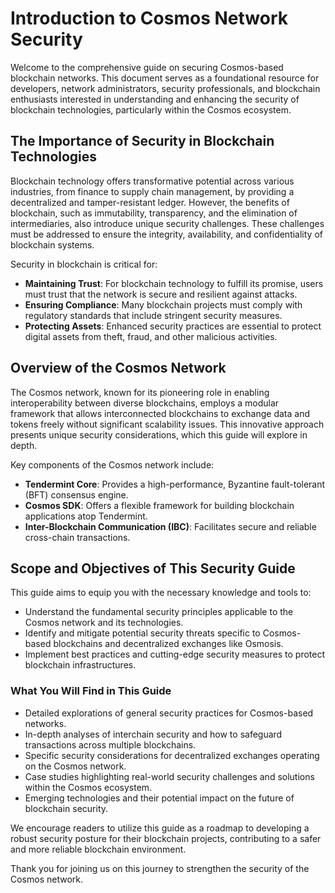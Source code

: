 # Introduction to Cosmos Network Security

Welcome to the comprehensive guide on securing Cosmos-based blockchain networks. This document serves as a foundational resource for developers, network administrators, security professionals, and blockchain enthusiasts interested in understanding and enhancing the security of blockchain technologies, particularly within the Cosmos ecosystem.

## The Importance of Security in Blockchain Technologies

Blockchain technology offers transformative potential across various industries, from finance to supply chain management, by providing a decentralized and tamper-resistant ledger. However, the benefits of blockchain, such as immutability, transparency, and the elimination of intermediaries, also introduce unique security challenges. These challenges must be addressed to ensure the integrity, availability, and confidentiality of blockchain systems.

Security in blockchain is critical for:
- **Maintaining Trust**: For blockchain technology to fulfill its promise, users must trust that the network is secure and resilient against attacks.
- **Ensuring Compliance**: Many blockchain projects must comply with regulatory standards that include stringent security measures.
- **Protecting Assets**: Enhanced security practices are essential to protect digital assets from theft, fraud, and other malicious activities.

## Overview of the Cosmos Network

The Cosmos network, known for its pioneering role in enabling interoperability between diverse blockchains, employs a modular framework that allows interconnected blockchains to exchange data and tokens freely without significant scalability issues. This innovative approach presents unique security considerations, which this guide will explore in depth.

Key components of the Cosmos network include:
- **Tendermint Core**: Provides a high-performance, Byzantine fault-tolerant (BFT) consensus engine.
- **Cosmos SDK**: Offers a flexible framework for building blockchain applications atop Tendermint.
- **Inter-Blockchain Communication (IBC)**: Facilitates secure and reliable cross-chain transactions.

## Scope and Objectives of This Security Guide

This guide aims to equip you with the necessary knowledge and tools to:
- Understand the fundamental security principles applicable to the Cosmos network and its technologies.
- Identify and mitigate potential security threats specific to Cosmos-based blockchains and decentralized exchanges like Osmosis.
- Implement best practices and cutting-edge security measures to protect blockchain infrastructures.

### What You Will Find in This Guide

- Detailed explorations of general security practices for Cosmos-based networks.
- In-depth analyses of interchain security and how to safeguard transactions across multiple blockchains.
- Specific security considerations for decentralized exchanges operating on the Cosmos network.
- Case studies highlighting real-world security challenges and solutions within the Cosmos ecosystem.
- Emerging technologies and their potential impact on the future of blockchain security.

We encourage readers to utilize this guide as a roadmap to developing a robust security posture for their blockchain projects, contributing to a safer and more reliable blockchain environment.

Thank you for joining us on this journey to strengthen the security of the Cosmos network.

